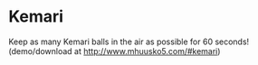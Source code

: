 Kemari
======
Keep as many Kemari balls in the air as possible for 60 seconds! (demo/download at http://www.mhuusko5.com/#kemari)
